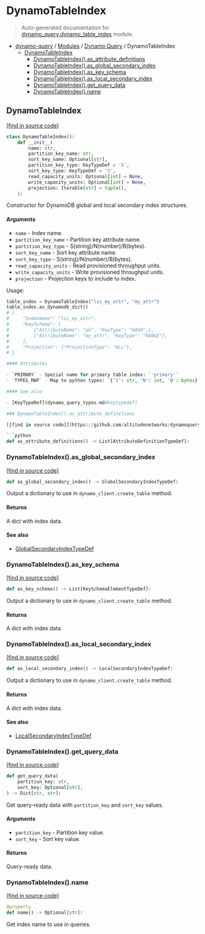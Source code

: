 # DynamoTableIndex

> Auto-generated documentation for [dynamo_query.dynamo_table_index](https://github.com/altitudenetworks/dynamoquery/blob/master/dynamo_query/dynamo_table_index.py) module.

- [dynamo-query](../README.md#dynamoquery) / [Modules](../MODULES.md#dynamo-query-modules) / [Dynamo Query](index.md#dynamo-query) / DynamoTableIndex
    - [DynamoTableIndex](#dynamotableindex)
        - [DynamoTableIndex().as_attribute_definitions](#dynamotableindexas_attribute_definitions)
        - [DynamoTableIndex().as_global_secondary_index](#dynamotableindexas_global_secondary_index)
        - [DynamoTableIndex().as_key_schema](#dynamotableindexas_key_schema)
        - [DynamoTableIndex().as_local_secondary_index](#dynamotableindexas_local_secondary_index)
        - [DynamoTableIndex().get_query_data](#dynamotableindexget_query_data)
        - [DynamoTableIndex().name](#dynamotableindexname)

## DynamoTableIndex

[[find in source code]](https://github.com/altitudenetworks/dynamoquery/blob/master/dynamo_query/dynamo_table_index.py#L13)

```python
class DynamoTableIndex():
    def __init__(
        name: str,
        partition_key_name: str,
        sort_key_name: Optional[str],
        partition_key_type: KeyTypeDef = 'S',
        sort_key_type: KeyTypeDef = 'S',
        read_capacity_units: Optional[int] = None,
        write_capacity_units: Optional[int] = None,
        projection: Iterable[str] = tuple(),
    ):
```

Constructor for DynamoDB global and local secondary index structures.

#### Arguments

- `name` - Index name.
- `partition_key_name` - Partition key attribute name.
- `partition_key_type` - S(string)/N(number)/B(bytes).
- `sort_key_name` - Sort key attribute name.
- `sort_key_type` - S(string)/N(number)/B(bytes).
- `read_capacity_units` - Read provisioned throughput units.
- `write_capacity_units` - Write provisioned throughput units.
- `projection` - Projection keys to include to index.

Usage:

```python
table_index = DynamoTableIndex("lsi_my_attr", "my_attr")
table_index.as_dynamodb_dict()
# {
#     "IndexName": "lsi_my_attr",
#     "KeySchema": [
#         {"AttributeName": "pk", "KeyType": "HASH",},
#         {"AttributeName": "my_attr", "KeyType": "RANGE"},
#     ],
#     "Projection": {"ProjectionType": "ALL"},
# }

#### Attributes

- `PRIMARY` - Special name for primary table index: `'primary'`
- `TYPES_MAP` - Map to python types: `{'S': str, 'N': int, 'B': bytes}`

#### See also

- [KeyTypeDef](dynamo_query_types.md#keytypedef)

### DynamoTableIndex().as_attribute_definitions

[[find in source code]](https://github.com/altitudenetworks/dynamoquery/blob/master/dynamo_query/dynamo_table_index.py#L149)

```python
def as_attribute_definitions() -> List[AttributeDefinitionTypeDef]:
```

### DynamoTableIndex().as_global_secondary_index

[[find in source code]](https://github.com/altitudenetworks/dynamoquery/blob/master/dynamo_query/dynamo_table_index.py#L87)

```python
def as_global_secondary_index() -> GlobalSecondaryIndexTypeDef:
```

Output a dictionary to use in `dynamo_client.create_table` method.

#### Returns

A dict with index data.

#### See also

- [GlobalSecondaryIndexTypeDef](dynamo_query_types.md#globalsecondaryindextypedef)

### DynamoTableIndex().as_key_schema

[[find in source code]](https://github.com/altitudenetworks/dynamoquery/blob/master/dynamo_query/dynamo_table_index.py#L134)

```python
def as_key_schema() -> List[KeySchemaElementTypeDef]:
```

Output a dictionary to use in `dynamo_client.create_table` method.

#### Returns

A dict with index data.

### DynamoTableIndex().as_local_secondary_index

[[find in source code]](https://github.com/altitudenetworks/dynamoquery/blob/master/dynamo_query/dynamo_table_index.py#L113)

```python
def as_local_secondary_index() -> LocalSecondaryIndexTypeDef:
```

Output a dictionary to use in `dynamo_client.create_table` method.

#### Returns

A dict with index data.

#### See also

- [LocalSecondaryIndexTypeDef](dynamo_query_types.md#localsecondaryindextypedef)

### DynamoTableIndex().get_query_data

[[find in source code]](https://github.com/altitudenetworks/dynamoquery/blob/master/dynamo_query/dynamo_table_index.py#L162)

```python
def get_query_data(
    partition_key: str,
    sort_key: Optional[str],
) -> Dict[str, str]:
```

Get query-ready data with `partition_key` and `sort_key` values.

#### Arguments

- `partition_key` - Partition key value.
- `sort_key` - Sort key value.

#### Returns

Query-ready data.

### DynamoTableIndex().name

[[find in source code]](https://github.com/altitudenetworks/dynamoquery/blob/master/dynamo_query/dynamo_table_index.py#L68)

```python
@property
def name() -> Optional[str]:
```

Get index name to use in queries.
